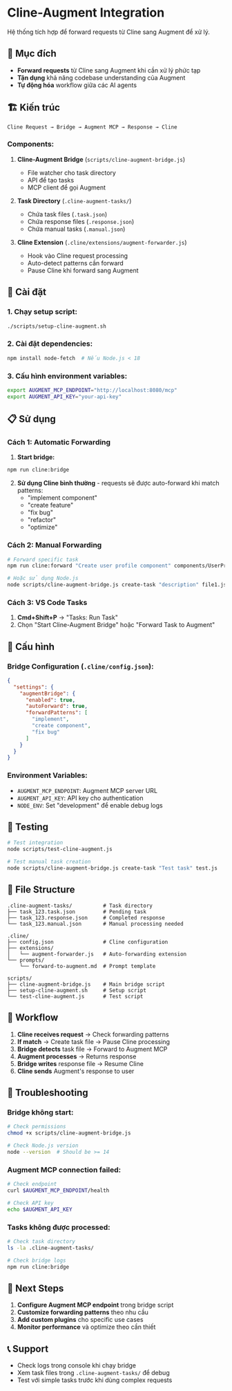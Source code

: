 # Cline-Augment Integration

Hệ thống tích hợp để forward requests từ Cline sang Augment để xử lý.

## 🎯 Mục đích

- **Forward requests** từ Cline sang Augment khi cần xử lý phức tạp
- **Tận dụng** khả năng codebase understanding của Augment
- **Tự động hóa** workflow giữa các AI agents

## 🏗️ Kiến trúc

```
Cline Request → Bridge → Augment MCP → Response → Cline
```

### Components:

1. **Cline-Augment Bridge** (`scripts/cline-augment-bridge.js`)
   - File watcher cho task directory
   - API để tạo tasks
   - MCP client để gọi Augment

2. **Task Directory** (`.cline-augment-tasks/`)
   - Chứa task files (`.task.json`)
   - Chứa response files (`.response.json`)
   - Chứa manual tasks (`.manual.json`)

3. **Cline Extension** (`.cline/extensions/augment-forwarder.js`)
   - Hook vào Cline request processing
   - Auto-detect patterns cần forward
   - Pause Cline khi forward sang Augment

## 🚀 Cài đặt

### 1. Chạy setup script:
```bash
./scripts/setup-cline-augment.sh
```

### 2. Cài đặt dependencies:
```bash
npm install node-fetch  # Nếu Node.js < 18
```

### 3. Cấu hình environment variables:
```bash
export AUGMENT_MCP_ENDPOINT="http://localhost:8080/mcp"
export AUGMENT_API_KEY="your-api-key"
```

## 📋 Sử dụng

### Cách 1: Automatic Forwarding

1. **Start bridge:**
```bash
npm run cline:bridge
```

2. **Sử dụng Cline bình thường** - requests sẽ được auto-forward khi match patterns:
   - "implement component"
   - "create feature"
   - "fix bug"
   - "refactor"
   - "optimize"

### Cách 2: Manual Forwarding

```bash
# Forward specific task
npm run cline:forward "Create user profile component" components/UserProfile.tsx

# Hoặc sử dụng Node.js
node scripts/cline-augment-bridge.js create-task "description" file1.js file2.js
```

### Cách 3: VS Code Tasks

1. **Cmd+Shift+P** → "Tasks: Run Task"
2. Chọn "Start Cline-Augment Bridge" hoặc "Forward Task to Augment"

## 🔧 Cấu hình

### Bridge Configuration (`.cline/config.json`):

```json
{
  "settings": {
    "augmentBridge": {
      "enabled": true,
      "autoForward": true,
      "forwardPatterns": [
        "implement",
        "create component",
        "fix bug"
      ]
    }
  }
}
```

### Environment Variables:

- `AUGMENT_MCP_ENDPOINT`: Augment MCP server URL
- `AUGMENT_API_KEY`: API key cho authentication
- `NODE_ENV`: Set "development" để enable debug logs

## 🧪 Testing

```bash
# Test integration
node scripts/test-cline-augment.js

# Test manual task creation
node scripts/cline-augment-bridge.js create-task "Test task" test.js
```

## 📁 File Structure

```
.cline-augment-tasks/          # Task directory
├── task_123.task.json         # Pending task
├── task_123.response.json     # Completed response
└── task_123.manual.json       # Manual processing needed

.cline/
├── config.json                # Cline configuration
├── extensions/
│   └── augment-forwarder.js   # Auto-forwarding extension
└── prompts/
    └── forward-to-augment.md  # Prompt template

scripts/
├── cline-augment-bridge.js    # Main bridge script
├── setup-cline-augment.sh     # Setup script
└── test-cline-augment.js      # Test script
```

## 🔄 Workflow

1. **Cline receives request** → Check forwarding patterns
2. **If match** → Create task file → Pause Cline processing
3. **Bridge detects** task file → Forward to Augment MCP
4. **Augment processes** → Returns response
5. **Bridge writes** response file → Resume Cline
6. **Cline sends** Augment's response to user

## 🐛 Troubleshooting

### Bridge không start:
```bash
# Check permissions
chmod +x scripts/cline-augment-bridge.js

# Check Node.js version
node --version  # Should be >= 14
```

### Augment MCP connection failed:
```bash
# Check endpoint
curl $AUGMENT_MCP_ENDPOINT/health

# Check API key
echo $AUGMENT_API_KEY
```

### Tasks không được processed:
```bash
# Check task directory
ls -la .cline-augment-tasks/

# Check bridge logs
npm run cline:bridge
```

## 🎯 Next Steps

1. **Configure Augment MCP endpoint** trong bridge script
2. **Customize forwarding patterns** theo nhu cầu
3. **Add custom plugins** cho specific use cases
4. **Monitor performance** và optimize theo cần thiết

## 📞 Support

- Check logs trong console khi chạy bridge
- Xem task files trong `.cline-augment-tasks/` để debug
- Test với simple tasks trước khi dùng complex requests
